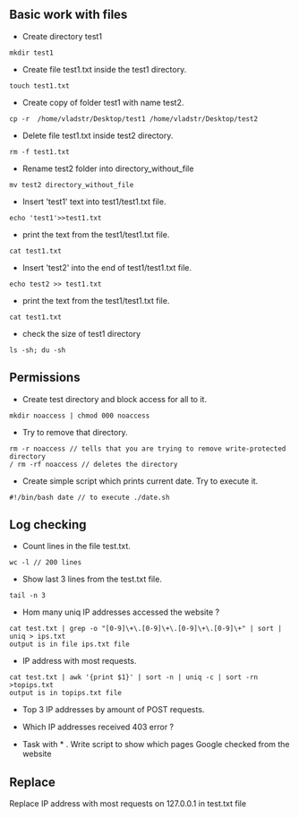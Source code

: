 ## Basic work with files

- Create directory test1
~~~console
mkdir test1
~~~
- Create file test1.txt inside the test1 directory.
~~~console
touch test1.txt
~~~
-   Create copy of folder test1 with name test2.  
~~~console
cp -r  /home/vladstr/Desktop/test1 /home/vladstr/Desktop/test2
~~~
-    Delete file test1.txt inside test2 directory.
~~~console
rm -f test1.txt
~~~
-    Rename test2 folder into directory_without_file
~~~console
mv test2 directory_without_file
~~~
-    Insert 'test1' text into test1/test1.txt file.
~~~console
echo 'test1'>>test1.txt
~~~
-    print the text from the test1/test1.txt file.
~~~console
cat test1.txt
~~~
-    Insert 'test2' into the end of test1/test1.txt file.
~~~console
echo test2 >> test1.txt
~~~
-    print the text from the test1/test1.txt file.
~~~console
cat test1.txt
~~~
- check the size of test1 directory
~~~console
ls -sh; du -sh
~~~
## Permissions

-   Create test directory and block access for all to it.
~~~console
mkdir noaccess | chmod 000 noaccess
~~~
-   Try to remove that directory.
~~~console
rm -r noaccess // tells that you are trying to remove write-protected directory
/ rm -rf noaccess // deletes the directory 
~~~
-    Create simple script which prints current date. Try to execute it.
~~~console
#!/bin/bash date // to execute ./date.sh
~~~

## Log checking

-  Count lines in the file test.txt.
~~~console
wc -l // 200 lines
~~~

- Show last 3 lines from the test.txt file. 
~~~console
tail -n 3
~~~

-  Hom many uniq IP addresses accessed the website ? 
~~~console
cat test.txt | grep -o "[0-9]\+\.[0-9]\+\.[0-9]\+\.[0-9]\+" | sort | uniq > ips.txt  
output is in file ips.txt file
~~~


-  IP address with most requests.
~~~console
cat test.txt | awk '{print $1}' | sort -n | uniq -c | sort -rn >topips.txt
output is in topips.txt file
~~~

-  Top 3 IP addresses by amount of POST requests.


-  Which IP addresses received 403 error ? 


- Task with * . Write script to show which pages Google checked from the website 

## Replace

Replace IP address with most requests on 127.0.0.1 in test.txt file 
